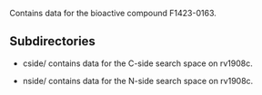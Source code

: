 Contains data for the bioactive compound F1423-0163.

## Subdirectories

- cside/ contains data for the C-side search space on rv1908c.

- nside/ contains data for the N-side search space on rv1908c.

